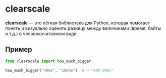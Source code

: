 # clearscale

**clearscale** — это лёгкая библиотека для Python, которая помогает понять и визуально оценить разницу между величинами (время, байты и т.д.) в человекочитаемом виде.

## Пример

```python
from clearscale import how_much_bigger

how_much_bigger("40ms", "100ns")  # → "400 000x"
